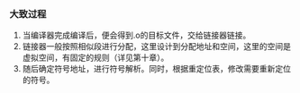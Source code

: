 ### 大致过程

1. 当编译器完成编译后，便会得到.o的目标文件，交给链接器链接。
2. 链接器一般按照相似段进行分配，这里设计到分配地址和空间，这里的空间是虚拟空间，有固定的规则（详见第十章）。
3. 随后确定符号地址，进行符号解析。同时，根据重定位表，修改需要重新定位的符号。

